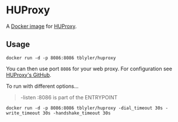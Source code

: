 # HUProxy
A [Docker image](https://www.docker.com/) for [HUProxy](https://github.com/google/huproxy).

## Usage
```
docker run -d -p 8086:8086 tblyler/huproxy
```

You can then use port `8086` for your web proxy. For configuration see [HUProxy's GitHub](https://github.com/google/huproxy).

To run with different options...

> -listen :8086 is part of the ENTRYPOINT

```
docker run -d -p 8086:8086 tblyler/huproxy -dial_timeout 30s -write_timeout 30s -handshake_timeout 30s
```

